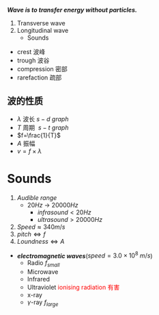 ***Wave is to transfer energy without particles.***

1. Transverse wave
2. Longitudinal wave
	- Sounds

- crest 波峰
- trough 波谷
- compression 密部
- rarefaction 疏部

## 波的性质

- $\lambda$ 波长$\ s-d\ graph$
- $T$ 周期 $\ s-t\ graph$
- $f=\frac{1}{T}$  
- $A$ 振幅
- $v=f\times\lambda$

# Sounds

1. $Audible\ range$
	- $20Hz\ \to\ 20000Hz$
		- $infrasound<20Hz$
		- $ultrasound>20000Hz$
2. $Speed\approx 340m/s$
3. $pitch\Leftrightarrow f$
4. $Loundness\Leftrightarrow A$

- ***electromagnetic waves***($speed=3.0\times{10^{8}}\ m/s$)
	- Radio $f_{small}$
	- Microwave
	- Infrared
	- Ultraviolet <span style="color:red">ionising radiation 有害</span>
	- x-ray
	- $\gamma$-ray $f_{large}$
